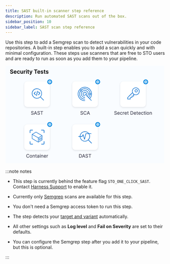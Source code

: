 ```yaml
---
title: SAST built-in scanner step reference
description: Run automated SAST scans out of the box.
sidebar_position: 10
sidebar_label: SAST scan step reference 
---
```


Use this step to add a Semgrep scan to detect vulnerabilities in your code repositories. A built-in step enables you to add a scan quickly and with minimal configuration. These steps use scanners that are free to STO users and are ready to run as soon as you add them to your pipeline.

![](../static/built-in-scan-steps.png)

:::note notes

- This step is currently behind the feature flag `STO_ONE_CLICK_SAST`. Contact [Harness Support](mailto:support@harness.io) to enable it.

- Currently only [Semgrep](/docs/security-testing-orchestration/sto-techref-category/semgrep/semgrep-scanner-reference) scans are available for this step. 

- You don't need a Semgrep access token to run this step.

- The step detects your [target and variant](/docs/security-testing-orchestration/sto-techref-category/semgrep/semgrep-scanner-reference#target-and-variant-detection) automatically.

- All other settings such as **Log level** and **Fail on Severity** are set to their defaults.

- You can configure the Semgrep step after you add it to your pipeline, but this is optional. 

:::